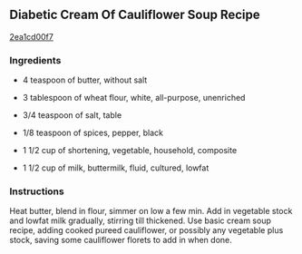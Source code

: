 ## Diabetic Cream Of Cauliflower Soup Recipe

[2ea1cd00f7](http://cookeatshare.com/recipes/diabetic-cream-of-cauliflower-soup-12078)

### Ingredients

 - 4 teaspoon of butter, without salt

 - 3 tablespoon of wheat flour, white, all-purpose, unenriched

 - 3/4 teaspoon of salt, table

 - 1/8 teaspoon of spices, pepper, black

 - 1 1/2 cup of shortening, vegetable, household, composite

 - 1 1/2 cup of milk, buttermilk, fluid, cultured, lowfat

### Instructions

Heat butter, blend in flour, simmer on low a few min. Add in vegetable stock and lowfat milk gradually, stirring till thickened. Use basic cream soup recipe, adding cooked pureed cauliflower, or possibly any vegetable plus stock, saving some cauliflower florets to add in when done.